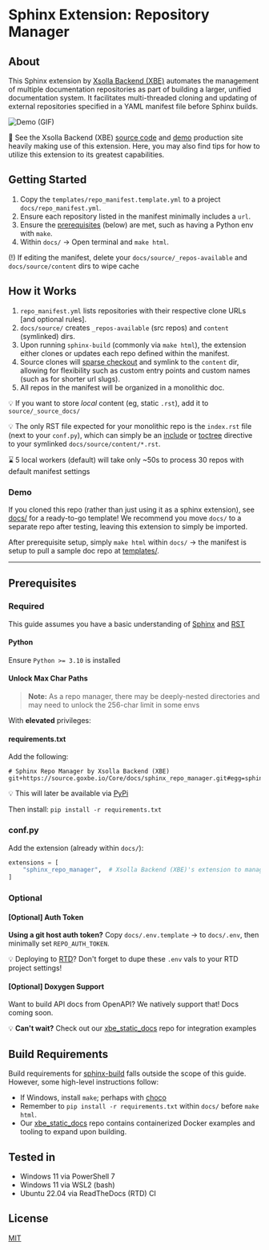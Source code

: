 # Sphinx Extension: Repository Manager

## About

This Sphinx extension by [Xsolla Backend (XBE)](https://docs.goxbe.io) automates the management of multiple
documentation repositories as part of building a larger, unified documentation system. It facilitates multi-threaded
cloning and updating of external repositories specified in a YAML manifest file before Sphinx builds.

![Demo (GIF)](https://source.goxbe.io/Core/docs/sphinx_repo_manager/-/raw/master/docs/images/clone-example.gif)

📜 See the Xsolla Backend (XBE) [source code](https://source.goxbe.io/Core/docs/xbe_static_docs)
and [demo](https://source.goxbe.io/Core/docs/xbe_static_docs) production site heavily making use of this extension.
Here, you may also find tips for how to utilize this extension to its greatest capabilities.

## Getting Started

1. Copy the `templates/repo_manifest.template.yml` to a project `docs/repo_manifest.yml`.
2. Ensure each repository listed in the manifest minimally includes a `url`.
3. Ensure the [prerequisites](#prerequisites) (below) are met, such as having a Python env with `make`.
4. Within `docs/` -> Open terminal and `make html`.

(!) If editing the manifest, delete your `docs/source/_repos-available` and `docs/source/content` dirs to wipe cache

## How it Works

1. `repo_manifest.yml` lists repositories with their respective clone URLs [and optional rules].
2. `docs/source/` creates `_repos-available` (src repos) and `content` (symlinked) dirs.
3. Upon running `sphinx-build` (commonly via `make html`), the extension either clones or updates each repo defined
   within the manifest.
4. Source clones will [sparse checkout](https://git-scm.com/docs/git-sparse-checkout) and symlink to the `content` 
   dir, allowing for flexibility such as custom entry points and custom names (such as for shorter url slugs).
5. All repos in the manifest will be organized in a monolithic doc. 

💡 If you want to store *local* content (eg, static `.rst`), add it to `source/_source_docs/`

💡 The only RST file expected for your monolithic repo is the `index.rst` file (next to your `conf.py`), which can
simply be an [include](https://docutils.sourceforge.io/docs/ref/rst/directives.html#include) or 
[toctree](https://www.sphinx-doc.org/en/master/usage/restructuredtext/directives.html#directive-toctree) 
directive to your symlinked `docs/source/content/*.rst`.

⌛ 5 local workers (default) will take only ~50s to process 30 repos with default manifest settings

### Demo

If you cloned this repo (rather than just using it as a sphinx extension), see [docs/](docs) 
for a ready-to-go template! We recommend you move `docs/` to a separate repo after testing, leaving this extension 
to simply be imported.

After prerequisite setup, simply `make html` within `docs/` -> the manifest is setup to pull a sample doc repo
at [templates/](templates).

___

## Prerequisites

### Required

This guide assumes you have a basic understanding of [Sphinx](https://www.sphinx-doc.org/en/master/) and
[RST](https://www.sphinx-doc.org/en/master/usage/restructuredtext/index.html)

#### Python

Ensure `Python >= 3.10` is installed

#### Unlock Max Char Paths

> **Note:**
> As a repo manager, there may be deeply-nested directories and may need to unlock the 256-char limit in some envs

With **elevated** privileges:

#### requirements.txt

Add the following:

```dotenv
# Sphinx Repo Manager by Xsolla Backend (XBE)
git+https://source.goxbe.io/Core/docs/sphinx_repo_manager.git#egg=sphinx_repo_manager
```

💡 This will later be available via [PyPi](https://pypi.org)

Then install: `pip install -r requirements.txt`

### conf.py

Add the extension (already within `docs/`):

```py
extensions = [
    "sphinx_repo_manager",  # Xsolla Backend (XBE)'s extension to manage repos via repo_manifest.yml
]
```

### Optional

#### [Optional] Auth Token

**Using a git host auth token?** Copy `docs/.env.template` -> to `docs/.env`, then minimally set `REPO_AUTH_TOKEN`.

💡 Deploying to [RTD](https://www.readthedocs.com)? Don't forget to dupe these `.env` vals to your RTD project settings!

#### [Optional] Doxygen Support

Want to build API docs from OpenAPI? We natively support that! Docs coming soon.

💡 **Can't wait?** Check out our [xbe_static_docs](https://source.goxbe.io/Core/docs/xbe_static_docs) repo for
integration examples

## Build Requirements

Build requirements for [sphinx-build](https://www.sphinx-doc.org/en/master/man/sphinx-build.html) falls outside the
scope of this guide. However, some high-level instructions follow:

* If Windows, install `make`; perhaps with [choco](https://community.chocolatey.org/packages/make)
* Remember to `pip install -r requirements.txt` within `docs/` before `make html`.
* Our [xbe_static_docs](https://source.goxbe.io/Core/docs/xbe_static_docs) repo contains containerized Docker
  examples and tooling to expand upon building.

## Tested in

- Windows 11 via PowerShell 7
- Windows 11 via WSL2 (bash)
- Ubuntu 22.04 via ReadTheDocs (RTD) CI

## License

[MIT](LICENSE)
